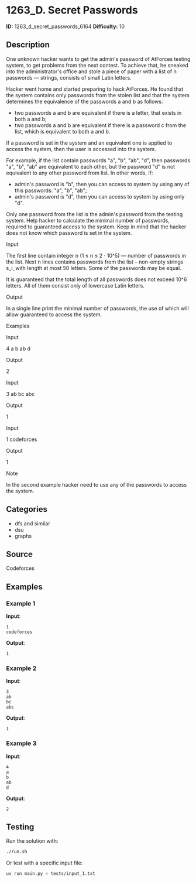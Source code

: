 # 1263_D. Secret Passwords

**ID:** 1263_d_secret_passwords_6164
**Difficulty:** 10

## Description

One unknown hacker wants to get the admin's password of AtForces testing system, to get problems from the next contest. To achieve that, he sneaked into the administrator's office and stole a piece of paper with a list of n passwords — strings, consists of small Latin letters.

Hacker went home and started preparing to hack AtForces. He found that the system contains only passwords from the stolen list and that the system determines the equivalence of the passwords a and b as follows:

  * two passwords a and b are equivalent if there is a letter, that exists in both a and b;
  * two passwords a and b are equivalent if there is a password c from the list, which is equivalent to both a and b.



If a password is set in the system and an equivalent one is applied to access the system, then the user is accessed into the system.

For example, if the list contain passwords "a", "b", "ab", "d", then passwords "a", "b", "ab" are equivalent to each other, but the password "d" is not equivalent to any other password from list. In other words, if:

  * admin's password is "b", then you can access to system by using any of this passwords: "a", "b", "ab";
  * admin's password is "d", then you can access to system by using only "d".



Only one password from the list is the admin's password from the testing system. Help hacker to calculate the minimal number of passwords, required to guaranteed access to the system. Keep in mind that the hacker does not know which password is set in the system.

Input

The first line contain integer n (1 ≤ n ≤ 2 ⋅ 10^5) — number of passwords in the list. Next n lines contains passwords from the list – non-empty strings s_i, with length at most 50 letters. Some of the passwords may be equal.

It is guaranteed that the total length of all passwords does not exceed 10^6 letters. All of them consist only of lowercase Latin letters.

Output

In a single line print the minimal number of passwords, the use of which will allow guaranteed to access the system.

Examples

Input


4
a
b
ab
d


Output


2

Input


3
ab
bc
abc


Output


1

Input


1
codeforces


Output


1

Note

In the second example hacker need to use any of the passwords to access the system.

## Categories

- dfs and similar
- dsu
- graphs

## Source

Codeforces

## Examples

### Example 1

**Input**:
```
1
codeforces
```

**Output**:
```
1
```

### Example 2

**Input**:
```
3
ab
bc
abc
```

**Output**:
```
1
```

### Example 3

**Input**:
```
4
a
b
ab
d
```

**Output**:
```
2
```


## Testing

Run the solution with:

```bash
./run.sh
```

Or test with a specific input file:

```bash
uv run main.py < tests/input_1.txt
```
